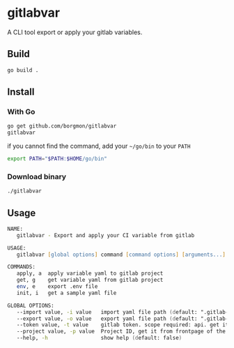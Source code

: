 # gitlabvar

A CLI tool export or apply your gitlab variables.

## Build

```zsh
go build .
```

## Install

### With Go

```zsh
go get github.com/borgmon/gitlabvar
gitlabvar
```

if you cannot find the command, add your `~/go/bin` to your `PATH`

```zsh
export PATH="$PATH:$HOME/go/bin"
```

### Download binary

```zsh
./gitlabvar
```

## Usage

```zsh
NAME:
   gitlabvar - Export and apply your CI variable from gitlab

USAGE:
   gitlabvar [global options] command [command options] [arguments...]

COMMANDS:
   apply, a  apply variable yaml to gitlab project
   get, g    get variable yaml from gitlab project
   env, e    export .env file
   init, i   get a sample yaml file

GLOBAL OPTIONS:
   --import value, -i value   import yaml file path (default: ".gitlab-ci-var.yaml")
   --export value, -o value   export yaml file path (default: ".gitlab-ci-var.yaml")
   --token value, -t value    gitlab token. scope required: api. get it from here: https://gitlab.com/-/profile/personal_access_tokens
   --project value, -p value  Project ID, get it from frontpage of the project
   --help, -h                 show help (default: false)
```

